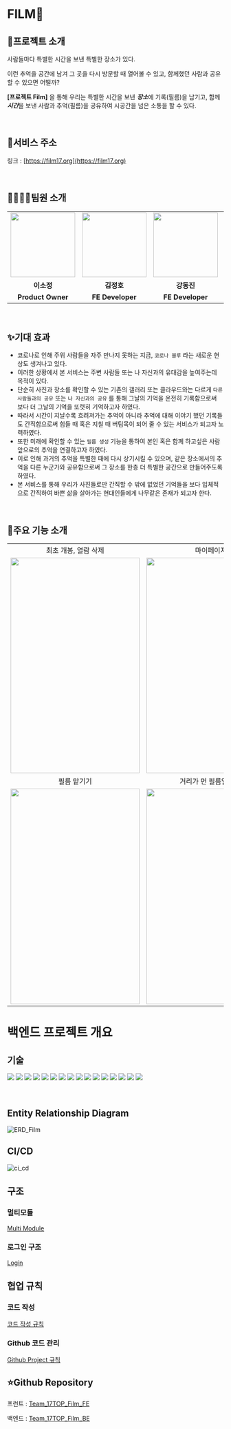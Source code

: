 # FILM📸

## 📄**프로젝트 소개**

사람들마다 특별한 시간을 보낸 특별한 장소가 있다.

이런 추억을 공간에 남겨 그 곳을 다시 방문할 때 열어볼 수 있고, 함께했던 사람과 공유할 수 있으면 어떨까?


**[프로젝트 Film]** 을 통해 우리는 특별한 시간을 보낸 ***장소***에 기록(필름)을 남기고, 함께 ***시간***을 보낸 사람과 추억(필름)을 공유하여 시공간을 넘은 소통을 할 수 있다.

<br />

## 🔗서비스 주소

링크 : [https://film17.org](https://film17.org)


<br />

## 👨‍👨‍👧‍👧팀원 소개

<table>
<tr>
<td align="center"><a href="https://github.com/2sjeong918"><img src="https://user-images.githubusercontent.com/70435257/146951570-1950d244-bbd4-439a-bb23-24a513ac72a0.png" width="150px" /></a></td>
<td align="center"><a href="https://github.com/palsa131"><img src="https://user-images.githubusercontent.com/70435257/146951411-73f25a1b-ead5-48dd-8296-e9a652200b90.png" width="150px" /></a></td>
<td align="center"><a href="https://github.com/jinn2u"><img src="https://user-images.githubusercontent.com/70435257/146951645-2939ca58-b1ef-4623-a105-12759efd1291.png" width="150px" /></a></td>
<td align="center"><a href="https://github.com/iyj6707"><img src="https://user-images.githubusercontent.com/70435257/146951725-5222c696-e5c9-45ec-b097-9d39213f3a6b.png" width="150px" /></a></td>
<td align="center"><a href="https://github.com/16min99"><img src="https://user-images.githubusercontent.com/70435257/146951967-8c757ca2-2549-4377-9e06-41cfd0543b9a.png" width="150px" /></a></td>
<td align="center"><a href="https://github.com/jungeu1509"><img src="https://user-images.githubusercontent.com/70435257/146952077-86199ea8-d1b9-4a00-a468-36ee1c5d7b93.png" width="150px" /></a></td>
</tr>
<tr>
<td align="center"><b>이소정</b></td>
<td align="center"><b>김정호</b></td>
<td align="center"><b>강동진</b></td>
<td align="center"><b>임연재</b></td>
<td align="center"><b>전민규</b></td>
<td align="center"><b>정은우</b></td>
</tr>
<tr>
<td align="center"><b>Product Owner</b></td>
<td align="center"><b>FE Developer</b></td>
<td align="center"><b>FE Developer</b></td>
<td align="center"><b>Scrum Master</b></td>
<td align="center"><b>BE Developer</b></td>
<td align="center"><b>BE Developer</b></td>
</tr>
</table>

<br />

## ✨**기대 효과**

- 코로나로 인해 주위 사람들을 자주 만나지 못하는 지금, `코로나 블루` 라는 새로운 현상도 생겨나고 있다.
- 이러한 상황에서 본 서비스는 주변 사람들 또는 나 자신과의 유대감을 높여주는데 목적이 있다.
- 단순히 사진과 장소를 확인할 수 있는 기존의 갤러리 또는 클라우드와는 다르게 `다른 사람들과의 공유` 또는 `나 자신과의 공유` 를 통해 그날의 기억을 온전히 기록함으로써 보다 더 그날의 기억을 또렷히 기억하고자 하였다.
- 따라서 시간이 지날수록 흐려져가는 추억이 아니라 추억에 대해 이야기 했던 기록들도 간직함으로써 힘들 때 혹은 지칠 때 버팀목이 되어 줄 수 있는  서비스가 되고자 노력하였다.
- 또한 미래에 확인할 수 있는 `필름 생성` 기능을 통하여 본인 혹은 함께 하고싶은 사람 앞으로의 추억을 연결하고자 하였다.
- 이로 인해 과거의 추억을 특별한 때에 다시 상기시킬 수 있으며, 같은 장소에서의 추억을 다른 누군가와 공유함으로써 그 장소를 한층 더 특별한 공간으로 만들어주도록 하였다.
- 본 서비스를 통해 우리가 사진들로만 간직할 수 밖에 없었던 기억들을 보다 입체적으로 간직하여 바쁜 삶을 살아가는 현대인들에게 나무같은 존재가 되고자 한다.

<br />

## 👏주요 기능 소개
<table align="center">
<tr>
<td align="center">최초 개봉, 열람 삭제</td>
<td align="center">마이페이지</td>
</tr>
<tr>
<td>
<img src = "https://user-images.githubusercontent.com/70435257/146948350-77e9bc78-93ed-4fb6-89ba-7d5dbfd7eaa9.gif" width="300px" height= "500px" />
</td>
<td>
<img src = "https://user-images.githubusercontent.com/70435257/146948673-f42756e6-5768-4795-85fb-267736475667.gif" width="300px" height="500px" />
</td>
</tr>
<tr>
<td align="center">필름 맡기기</td>
<td align="center">거리가 먼 필름일 경우</td>
</tr>
<tr>
<td>
<img src="https://user-images.githubusercontent.com/70435257/146948952-82abbf21-5669-4685-96af-24aa799f2516.gif" width="300px" height="500px" />
</td>
<td>
<img src="https://user-images.githubusercontent.com/70435257/146949328-085df49d-e3a9-4697-b3c2-2c4005c92744.gif" width="300px" height="500px" />
</td>
</tr>
</table>

# 백엔드 프로젝트 개요

## 기술 
<img src="https://img.shields.io/badge/Java-17-007396?style=flat&logo=Java&logoColor=white"/> <img src="https://img.shields.io/badge/Spring Boot-2.5.6-6DB33F?style=flat&logo=Spring%20Boot&logoColor=white"/> <img src="https://img.shields.io/badge/jpa-2.6.1 hibernate-FF4785?style=flat&logoColor=white"/> <img src="https://img.shields.io/badge/lombok-1,18,22-83B81A?style=flat&logoColor=white"/> <img src="https://img.shields.io/badge/OAuth2 client-2.5.6-4B32C3?style=flat&logoColor=white"/> <img src="https://img.shields.io/badge/jwt-3.18.2-9999FF?style=flat&logoColor=white"/> <img src="https://img.shields.io/badge/AWS SDK-83B81A?style=flat&logo=Amazon%20AWS&logoColor=white"/>
<img src="https://img.shields.io/badge/RestDocs-232F3E?style=flat"/>
<img src="https://img.shields.io/badge/AWS EC2-4FC528?style=flat&logo=Amazon AWS&logoColor=black"/>
<img src="https://img.shields.io/badge/AWS S3-95C322?style=flat&logo=Amazon AWS&logoColor=black"/>
<img src="https://img.shields.io/badge/github actions-A1A32E?style=flat&logo=GitHub&logoColor=black"/>
<img src="https://img.shields.io/badge/MySQL-8.0.25-F58144?style=flat&logo=MySQL&logoColor=white"/>
<img src="https://img.shields.io/badge/H2-2181C1?style=flat"/>
<img src="https://img.shields.io/badge/AWS SDK-red?style=flat&logo=Amazon AWS"/>
<img src="https://img.shields.io/badge/jwt-3.18.2-blue?style=flat"/>
<img src="https://img.shields.io/badge/oauth2 client-2.5.6-blue?style=flat"/>

<br />

## Entity Relationship Diagram

![ERD_Film](https://user-images.githubusercontent.com/52902010/146955622-70818c03-68ca-4827-a778-ea436136e681.png)

## CI/CD

![ci_cd](https://user-images.githubusercontent.com/52902010/146955932-c4a11bf7-444a-45aa-9b04-354e1b11d1a9.png)

## 구조

### 멀티모듈

[Multi Module](https://github.com/prgrms-web-devcourse/Team_17TOP_Film_BE/wiki/Multi-module)

### 로그인 구조

[Login](https://github.com/prgrms-web-devcourse/Team_17TOP_Film_BE/wiki/Login(OAuth-2.0,-Kakao-social-login))

## 협업 규칙

### 코드 작성
[코드 작성 규칙](https://github.com/prgrms-web-devcourse/Team_17TOP_Film_BE/wiki/Code-Convention)

### Github 코드 관리
[Github Project 규칙](https://github.com/prgrms-web-devcourse/Team_17TOP_Film_BE/wiki/%ED%98%91%EC%97%85-%EA%B7%9C%EC%B9%99(%EC%9D%B4%EC%8A%88,-%EB%B8%8C%EB%9E%9C%EC%B9%98,-%EC%BB%A4%EB%B0%8B,-PR))

## ⭐️Github Repository

프런트 : [Team_17TOP_Film_FE](https://github.com/prgrms-web-devcourse/Team_17TOP_Film_FE)

백엔드 : [Team_17TOP_Film_BE](https://github.com/prgrms-web-devcourse/Team_17TOP_Film_BE)

